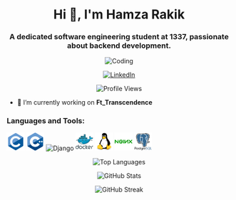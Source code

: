 <h1 align="center">Hi 👋, I'm Hamza Rakik</h1>
<h3 align="center">A dedicated software engineering student at 1337, passionate about backend development.</h3>

<p align="center">
  <img src="https://cdn.dribbble.com/users/1162077/screenshots/3848914/programmer.gif" alt="Coding" width="400">
</p>

<p align="center">
  <a href="https://www.linkedin.com/in/hamza-rakik-6164a01ab/" target="_blank">
    <img src="https://raw.githubusercontent.com/rahuldkjain/github-profile-readme-generator/master/src/images/icons/Social/linked-in-alt.svg" alt="LinkedIn" height="30">
  </a>
</p>

<p align="center">
  <img src="https://komarev.com/ghpvc/?username=hamz2001&label=Profile%20views&color=0e75b6&style=flat" alt="Profile Views">
</p>

- 🔭 I’m currently working on **Ft_Transcendence**

<h3 align="left">Languages and Tools:</h3>
<p align="left">
  <img src="https://raw.githubusercontent.com/devicons/devicon/master/icons/c/c-original.svg" alt="C" width="40" height="40">
  <img src="https://raw.githubusercontent.com/devicons/devicon/master/icons/cplusplus/cplusplus-original.svg" alt="C++" width="40" height="40">
  <img src="https://cdn.worldvectorlogo.com/logos/django.svg" alt="Django" width="40" height="40">
  <img src="https://raw.githubusercontent.com/devicons/devicon/master/icons/docker/docker-original-wordmark.svg" alt="Docker" width="40" height="40">
  <img src="https://raw.githubusercontent.com/devicons/devicon/master/icons/linux/linux-original.svg" alt="Linux" width="40" height="40">
  <img src="https://raw.githubusercontent.com/devicons/devicon/master/icons/nginx/nginx-original.svg" alt="NGINX" width="40" height="40">
  <img src="https://raw.githubusercontent.com/devicons/devicon/master/icons/postgresql/postgresql-original-wordmark.svg" alt="PostgreSQL" width="40" height="40">
</p>

<p align="center">
  <img src="https://github-readme-stats.vercel.app/api/top-langs/?username=hamz2001&layout=compact&langs_count=6" alt="Top Languages">
</p>

<p align="center">
  <img src="https://github-readme-stats.vercel.app/api?username=hamz2001&show_icons=true&count_private=true&hide=contribs,issues" alt="GitHub Stats">
</p>

<p align="center">
  <img src="https://github-readme-streak-stats.herokuapp.com/?user=hamz2001" alt="GitHub Streak">
</p>

